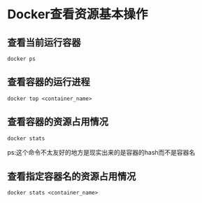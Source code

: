 # Docker查看资源基本操作

## 查看当前运行容器
```shell
docker ps
```

## 查看容器的运行进程
```shell
docker top <container_name>
```

## 查看容器的资源占用情况
```shell
docker stats
```

ps:这个命令不太友好的地方是现实出来的是容器的hash而不是容器名

## 查看指定容器名的资源占用情况
```
docker stats <container_name>
```
